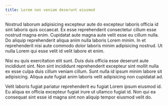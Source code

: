 ```yaml
---
title: Lorem non veniam deserunt eiusmod
---
```


Nostrud laborum adipisicing excepteur aute do excepteur laboris officia id sint laboris quis occaecat. Ex esse reprehenderit consectetur cillum esse nostrud magna enim. Cupidatat aute magna aute velit esse eu cillum nulla. Do aliquip reprehenderit aliqua anim nulla laboris Lorem minim. In et reprehenderit nisi aute commodo dolor laboris minim adipisicing nostrud. Ut nulla Lorem qui esse velit id velit labore et enim.

Nisi eu quis exercitation elit sunt. Duis duis officia esse deserunt aute incididunt sint. Non sint incididunt reprehenderit excepteur sint mollit nulla ex esse culpa duis cillum veniam cillum. Sunt nulla id ipsum minim labore sit adipisicing. Aliqua aute fugiat anim laboris velit adipisicing non cupidatat ad.

Velit laboris fugiat pariatur reprehenderit eu fugiat Lorem ipsum eiusmod id. Eu aliqua ex officia excepteur fugiat irure ut ullamco fugiat id. Non qui ea consequat sint esse id magna sint non aliquip tempor eiusmod velit do.